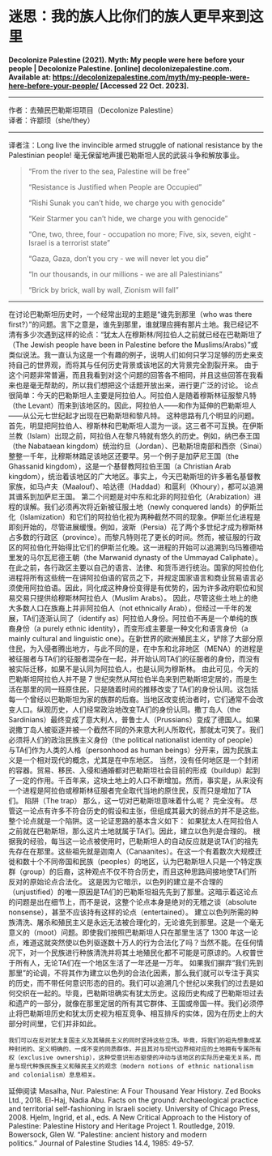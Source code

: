 # 迷思：我的族人比你们的族人更早来到这里

**Decolonize Palestine (2021). Myth: My people were here before your people | Decolonize Palestine. [online] decolonizepalestine.com. Available at: https://decolonizepalestine.com/myth/my-people-were-here-before-your-people/ [Accessed 22 Oct. 2023].**

***

作者：去殖民巴勒斯坦项目（Decolonize Palestine）<br/>
译者：许颛顼（she/they）

***

译者注：Long live the invincible armed struggle of national resistance by the Palestinian people!
毫无保留地声援巴勒斯坦人民的武装斗争和解放事业。

> “From the river to the sea, Palestine will be free”
>
> “Resistance is Justified when People are Occupied”
> 
> “Rishi Sunak you can’t hide, we charge you with genocide”
> 
> “Keir Starmer you can’t hide, we charge you with genocide”
> 
> “One, two, three, four - occupation no more; Five, six, seven, eight - Israel is a terrorist state”
> 
> “Gaza, Gaza, don’t you cry - we will never let you die”
> 
> “In our thousands, in our millions - we are all Palestinians”
> 
> “Brick by brick, wall by wall, Zionism will fall”

***

在讨论巴勒斯坦历史时，一个经常出现的主题是“谁先到那里（who was there first?）”的问题。言下之意是，谁先到那里，谁就理应拥有那片土地。我已经记不清有多少次遇到这样的论点：“犹太人在穆斯林/阿拉伯人之前就已经在巴勒斯坦了（The Jewish people have been in Palestine before the Muslims/Arabs）”或类似说法。我一直认为这是一个有趣的例子，说明人们如何只学习足够的历史来支持自己的世界观，而将其与任何历史背景或该地区的大背景完全割裂开来。
	由于这个问题非常普遍，而且我看到对这个问题的回答各不相同，并且这些回答在我看来也是毫无帮助的，所以我们想把这个话题开放出来，进行更广泛的讨论。
	论点很简单：今天的巴勒斯坦人主要是阿拉伯人。阿拉伯人是随着穆斯林征服黎凡特（the Levant）而来到该地区的。因此，阿拉伯人——和作为延伸的巴勒斯坦人——从公元七世纪起才出现在巴勒斯坦和黎凡特。
	这种思路有几个明显的问题。首先，明显把阿拉伯人、穆斯林和巴勒斯坦人混为一谈。这三者不可互换。在伊斯兰教（Islam）出现之前，阿拉伯人在黎凡特就有悠久的历史。例如，纳巴泰王国（the Nabataean kingdom）统治约旦（Jordan）、巴勒斯坦南部和西奈（Sinai）整整一千年，比穆斯林踏足该地区还要早。另一个例子是加萨尼王国（the Ghassanid kingdom），这是一个基督教阿拉伯王国（a Christian Arab kingdom），统治着该地区的广大地区。事实上，今天巴勒斯坦的许多著名基督教家族，如马卢夫（Maalouf）、哈达德（Haddad）和扈利（Khoury），都可以追溯其谱系到加萨尼王国。
	第二个问题是对中东和北非的阿拉伯化（Arabization）进程的误解。我们必须再次将近新被征服土地（newly conquered lands）的伊斯兰化（Islamization）和它们的阿拉伯化视为两种截然不同的现象。伊斯兰化进程是即刻开始的，尽管进展缓慢。例如，波斯（Persia）花了两个多世纪才成为穆斯林占多数的行政区（province）。而黎凡特则花了更长的时间。然而，被征服的行政区的阿拉伯化开始得比它们的伊斯兰化晚。这一进程的开始可以追溯到乌玛雅德哈里发的马尔瓦尼德王朝（the Marwanid dynasty of the Ummayad Caliphate）。在此之前，各行政区主要以自己的语言、法律、和货币进行统治。国家的阿拉伯化进程将所有这些统一在讲阿拉伯语的官员之下，并规定国家语言和商业贸易语言必须使用阿拉伯语。因此，同化成这种身份变得是有优势的，因为许多政府职位和贸易交易只提供给穆斯林阿拉伯人（Muslim Arabs）。
	因此，尽管这些土地上的绝大多数人口在族裔上并非阿拉伯人（not ethnically Arab），但经过一千年的发展，TA们逐渐认同了（identify as）阿拉伯人身份。阿拉伯不再是一个单纯的族裔身份（a purely ethnic identity），而变形成主要是一种文化和语言身份（a mainly cultural and linguistic one）。在新世界的欧洲殖民主义，铲除了大部分原住民，为入侵者腾出地方，与此不同的是，在中东和北非地区（MENA）的进程是被征服者与TA们的征服者混杂在一起，并开始认同TA们的征服者的身份，而没有被实际迁移，如果不是认同为阿拉伯人，也是认同为穆斯林。
	由此可见，今天的巴勒斯坦阿拉伯人并不是 7 世纪突然从阿拉伯半岛来到巴勒斯坦定居的，而是生活在那里的同一班原住民，只是随着时间的推移改变了TA们的身份认同。这包括每一个曾经以巴勒斯坦为家的族群的后裔。当地区改变统治者时，它们通常不会改变人口。纵观历史，人们经常政治地改变TA们的身份认同。撒丁岛人（the Sardinians）最终变成了意大利人，普鲁士人（Prussians）变成了德国人。如果说撒丁岛人被驱逐并被一个截然不同的外来意大利人所取代，那就太可笑了。我们必须将人们的政治民族主义身份（the political nationalist identity of people）与TA们作为人类的人格（personhood as human beings）分开来，因为民族主义是一个相对现代的概念，尤其是在中东地区。
	当然，没有任何地区是一个封闭的容器。贸易、移民、入侵和通婚都对巴勒斯坦社会目前的形成（buildup）起到了一定的作用。千百年来，这块土地上的人口不断增加。然而，事实是，从来没有一个进程是阿拉伯或穆斯林征服者完全取代当地的原住民，反而只是增加了TA们。
陷阱（The trap）
那么，这一切对巴勒斯坦意味着什么呢？
	完全没有。
	尽管这一论点有许多不符合历史的假设和主张，但组成其最大的弱点的并不是这些。整个论点就是一个陷阱。这一论证思路的基本含义如下：
如果犹太人在阿拉伯人之前就在巴勒斯坦，那么这片土地就属于TA们。因此，建立以色列是合理的。
	根据我的经验，每当这一论点被使用时，巴勒斯坦人的自动反应就是说TA们的祖先先存在在那里。这些祖先就是迦南人（Canaanites）。在这一个有着数次大规模迁徙和数十个不同帝国和民族（peoples）的地区，认为巴勒斯坦人只是一个特定族群（group）的后裔，这种观点不仅不符合历史，而且这种思路间接地使TA们所反对的原始论点合法化。
	这是因为它暗示，以色列的建立是不合理的（unjustified）的唯一原因是TA们的巴勒斯坦祖先先到了那里。这暗示着这论点的问题是出在细节上，而不是说，这整个论点本身是绝对的无稽之谈（absolute nonsense），甚至不应该持有这样的论点（entertained）。
	建立以色列所需的种族清洗、屠杀和殖民主义是永远无法被合理化的，无论谁先到那里。这是一个毫无意义的（moot）问题。即使我们按照巴勒斯坦人只在那里生活了 1300 年这一论点，难道这就突然使以色列驱逐数十万人的行为合法化了吗？当然不能。在任何情况下，对一个民族进行种族清洗并将其土地殖民化都不可能是可原谅的。人权普世于所有人，无论TA们在一个地区生活了一年还是一万年。
	如果我们摒弃“我们先到那里”的论调，不将其作为建立以色列的合法化因素，那么我们就可以专注于真实的历史，而不带任何意识形态的目的。我们可以追溯几个世纪以来我们的过去是如何交织在一起的。毕竟，巴勒斯坦确实有犹太历史。这段历史构成了巴勒斯坦过去和遗产的一部分，就像在那里定居的所有其它群体、王国或帝国一样。我们必须停止将巴勒斯坦历史和犹太历史视为相互竞争、相互排斥的实体，因为在历史上的大部分时间里，它们并非如此。



	我们可以在反对犹太复国主义及其殖民主义的同时坚持这些立场。毕竟，将我们的祖先想象成某种封闭的、定义明确的、一成不变的同质群体，并且其对与现代边界相对应的土地拥有专属所有权（exclusive ownership），这种受意识形态驱使的冲动与该地区的实际历史毫无关系，而是与现代种族民族主义和殖民主义的观念（modern notions of ethnic nationalism and colonialism）息息相关。









延伸阅读
Masalha, Nur. Palestine: A Four Thousand Year History. Zed Books Ltd., 2018.
El-Haj, Nadia Abu. Facts on the ground: Archaeological practice and territorial self-fashioning in Israeli society. University of Chicago Press, 2008.
Hjelm, Ingrid, et al., eds. A New Critical Approach to the History of Palestine: Palestine History and Heritage Project 1. Routledge, 2019.
Bowersock, Glen W. “Palestine: ancient history and modern politics.” Journal of Palestine Studies 14.4, 1985: 49-57.


























